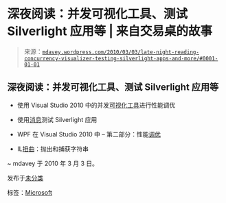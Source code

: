 <!--yml

分类：未分类

日期：2024-05-18 06:12:46

-->

# 深夜阅读：并发可视化工具、测试 Silverlight 应用等 | 来自交易桌的故事

> 来源：[`mdavey.wordpress.com/2010/03/03/late-night-reading-concurrency-visualizer-testing-silverlight-apps-and-more/#0001-01-01`](https://mdavey.wordpress.com/2010/03/03/late-night-reading-concurrency-visualizer-testing-silverlight-apps-and-more/#0001-01-01)

## 深夜阅读：并发可视化工具、测试 Silverlight 应用等

+   使用 Visual Studio 2010 中的并发[可视化工具](http://msdn.microsoft.com/en-us/magazine/ee336027.aspx)进行性能调优

+   使用[消息](http://msdn.microsoft.com/en-us/magazine/ee336032.aspx)测试 Silverlight 应用

+   WPF 在 Visual Studio 2010 中 – 第二部分：性能[调优](http://blogs.msdn.com/visualstudio/archive/2010/03/02/wpf-in-visual-studio-2010-part-2-performance-tuning.aspx)

+   IL[扭曲](http://weblogs.asp.net/gunnarpeipman/archive/2010/02/09/il-perversions-throwing-and-catching-strings.aspx)：抛出和捕获字符串

~ mdavey 于 2010 年 3 月 3 日。

发布于[未分类](https://mdavey.wordpress.com/category/uncategorized/)

标签：[Microsoft](https://mdavey.wordpress.com/tag/microsoft/)

